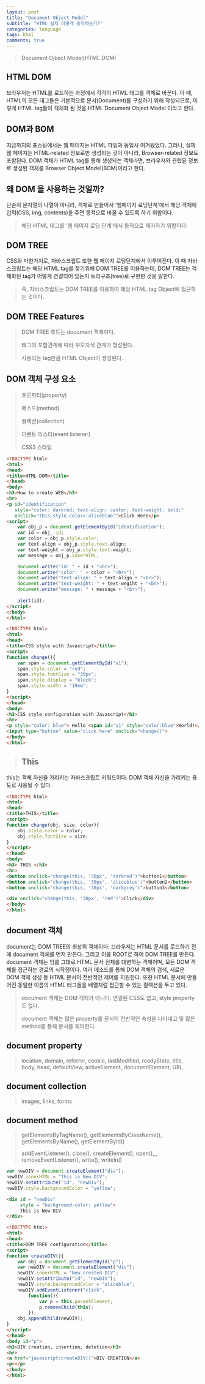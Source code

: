 ```yaml
---
layout: post
title: "Document Object Model"
subtitle: "HTML 실제 어떻게 동작하는가?"
categories: language
tags: html
comments: true
---
```


>Document Ojbect Model(HTML DOM)

## HTML DOM

브라우저는 HTML를 로드하는 과정에서 각각의 HTML 태그를 객체로 바꾼다.
이 때, HTML의 모든 태그들은 기본적으로 문서(Document)를 구성하기 위해 작성되므로,
이렇게 HTML tag들이 객체화 된 것을 HTML Document Object Model 이라고 한다.

## DOM과 BOM

지금까지의 포스팅에서는 웹 페이지는 HTML 파일과 동일시 여겨왔었다. 
그러나, 실제 웹 페이지는 HTML-related 정보로만 생성되는 것이 아니라, Browser-related 정보도 포함된다. 
DOM 객체가 HTML tag를 통해 생성되는 객체라면, 브라우저와 관련된 정보로 생성된 객체를 Browser Object Model(BOM)이라고 한다.

## 왜 DOM 을 사용하는 것일까?

단순히 문자열의 나열이 아니라, 객체로 만들어서 '웹페이지 로딩단계'에서 해당 객체에 입력(CSS, img, contents)을 주면 동적으로 바꿀 수 있도록 하기 위함이다.

>해당 HTML 태그를 '웹 페이지 로딩 단계'에서 동적으로 제어하기 위함이다.

## DOM TREE

CSS와 마찬가지로, 자바스크립트 또한 웹 페이지 로딩단계에서 이루어진다. 
이 때 자바스크립트는 해당 HTML tag를 찾기위해 DOM TREE를 이용하는데, DOM TREE는 객체화된 tag가 어떻게 연결되어 있는지 트리구조(tree)로 구현한 것을 말한다.

>즉, 자바스크립트는 DOM TREE를 이용하여 해당 HTML tag Object에 접근하는 것이다. 

## DOM TREE Features

>DOM TREE 루트는 document 객체이다.
>
>태그의 포함관계에 따라 부모자식 관계가 형성된다.
>
>사용되는 tag만큼 HTML Object가 생성된다.

## DOM 객체 구성 요소

>프로퍼티(property)
>
>메소드(method)
>
>컬렉션(collection)
>
>이벤트 리스터(event listener)
>
>CSS3 스타일

```html
<!DOCTYPE html>
<html>
<head>
<title>HTML DOM</title>
</head>
<body>
<h3>How to create WEB</h3>
<hr>
<p id="identification"
   style="color: darkred; text-align: center; text-weight: bold;"
   onclick="this.style.color='aliceblue'">Click Here</p>
<script>
	var obj_p = document.getElementById("identification");
	var id = obj_.id;
	var color = obj_p.style.color;
	var text-align = obj_p.style.text-align;
	var text-weight = obj_p.style.text-weight;
	var message = obj_p.innerHTML;

	document.write("id: " + id + "<br>");
	document.write("color: " + color + "<br>");
	document.write("text-align: " + text-align + "<br>");
	document.write("text-weight: " + text-wegiht + "<br>");
	document.write("message: " + message + "<br>");
	
	alert(id);
</script>   	
</body>
</html>
```

```html
<!DOCTYPE html>
<html>
<head>
<title>CSS style with Javascript</title>
<script>
function change(){
	var span = document.getElementById("s1");
	span.style.color = "red";
	span.style.fontSize = "30px";
	span.style.display = "block";
	span.style.width = "10em";
}
</script>
</head>
<body>
<h3>CSS style configuration with Javascript</h3>
<hr>
<p style="color: blue"> Hello <span id="s1" style="color:blue">World!</span>
<input type="button" value="click here" onclick="change()">
</body>
</html>
```
>## This

this는 객체 자신을 가리키는 자바스크립트 키워드이다.
DOM 객체 자신을 가리키는 용도로 사용될 수 있다.

```html
<!DOCTYPE html>
<html>
<head>
<title>THIS</title>
<script>
function change(obj, size, color){
	obj.style.color = color;
	obj.style.fontSize = size;
}
</script>
</head>
<body>
<h3> THIS </h3>
<hr>
<button onclick="change(this, '30px', 'darkred')">button1</button>
<button onclick="change(this, '30px', 'aliceblue')">button2</button>
<button onclick="change(this, '30px', 'darkgrey')">button3</button>

<div onclick="change(this, '30px', 'red')">Click</div>
</body>
</html>
```

## document 객체

document는 DOM TREE의 최상위 객체이다.
브라우저는 HTML 문서를 로드하기 전에 document 객체를 먼저 만든다. 그리고 이를 ROOT로 하여 DOM TREE를 만든다.
document 객체는 잉름 그대로 HTML 문서 전체를 대변하는 객체이며, 모든 DOM 객체를 접근하는 경로의 시작점이다.
여러 메소드를 통해 DOM 객체의 검색, 새로운 DOM 객체 생성 등 HTML 문서의 전반적인 제어를 지원한다. 
또한 HTML 문서에 만들어진 동일한 이름의 HTML 태그들을 배열처럼 접근할 수 있는 컬렉션을 두고 있다.

>document 객체는 DOM 객체가 아니다. 연결된 CSS도 없고, style property도 없다.
>
>document 객체는 많은 property를 문서의 전반적인 속성을 나타내고 및 많은 method를 통해 문서를 제어한다.


## document property

>location, domain, referrer, cookie, lastModified, readyState, title, body, head, defaultView, activeElement, documentElement, URL

## document collection

> images, links, forms

## document method

>getElementsByTagName(), getElementsByClassName(), getElementsByName(), getElementById()
>
>addEventListener(), close(), createElement(), open(),,, removeEventListener(), write(), writeln()

```js
var newDIV = document.createElement("div");
newDIV.innerHTML = "This is New DIV";
newDIV.setAttribute("id", "newDiv");
newDIV.style.backgroundColor = "yellow";
```

```html
<div id = "newDiv"
     style = "background-color: yellow">
     This is New DIV
</div>

```

```html
<!DOCTYPE html>
<html>
<head>
<title>DOM TREE configuration</title>
<script>
function createDIV(){
	var obj = document.getElementById("p");
	var newDIV = document.createElement("div");
	newDIV.innerHTML = "New created DIV";
	newDIV.setAttribute("id", "newDIV");
	newDIV.style.backgroundColor = "aliceblue";
	newDIV.addEventListener("click",
		function(){
			var p = this.parentElement;
			p.removeChild(this);
		});
	obj.appendChild(newDIV);
}
</script>
</head>
<body id="p">
<h3>DIV creation, insertion, deletion</h3>
<hr>
<a href="javascript:createDIV()">DIV CREATION</a>
<p></p>
</body>
</html>
```












